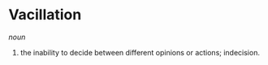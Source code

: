# Vacillation

*noun*

1. the inability to decide between different opinions or actions; indecision.
